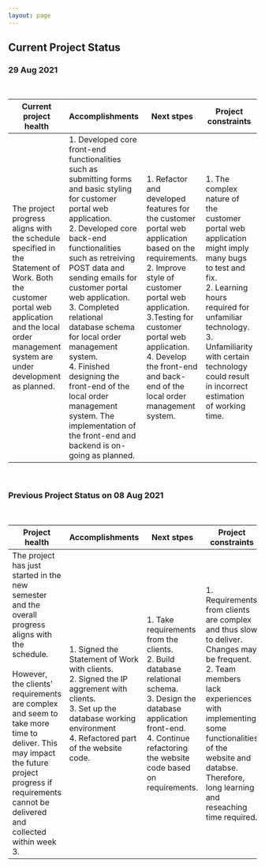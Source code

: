 ```yaml
---
layout: page
---
```

## Current Project Status

### 29 Aug 2021

<br>

| Current project health | Accomplishments | Next stpes | Project constraints  |
| ----------- | ----------- | ------------- | ----------|
| The project progress aligns with the schedule specified in the Statement of Work. Both the customer portal web application and the local order management system are under development as planned.    | 1. Developed core front-end functionalities such as submitting forms and basic styling for customer portal web application.  <br>2. Developed core back-end functionalities such as retreiving POST data and sending emails for customer portal web application. <br> 3. Completed relational database schema for local order management system. <br> 4. Finished designing the front-end of the local order management system. The implementation of the front-end and backend is on-going as planned.  | 1. Refactor and developed features for the customer portal web application based on the requirements. <br> 2. Improve style of customer portal web application. <br> 3.Testing for customer portal web application.  <br> 4. Develop the front-end and back-end of the local order management system.  | 1. The complex nature of the customer portal web application might imply many bugs to test and fix.<br> 2. Learning hours required for unfamiliar technology.  <br> 3. Unfamiliarity with certain technology could result in incorrect estimation of working time.         |

<br>

### Previous Project Status on 08 Aug 2021

<br>


| Project health | Accomplishments | Next stpes | Project constraints  |
| ----------- | ----------- | ------------- | ----------|
| The project has just started in the new semester and the overall progress aligns with the schedule. <br><br> However, the clients' requirements are complex and seem to take more time to deliver. This may impact the future project progress if requirements cannot be delivered and collected within week 3.     | 1. Signed the Statement of Work with clients.  <br>2. Signed the IP aggrement with clients.<br> 3. Set up the database working environment <br> 4. Refactored part of the website code.     | 1. Take requirements from the clients. <br> 2. Build database relational schema. <br> 3. Design the database application front-end. <br> 4. Continue refactoring the website code based on requirements.  | 1. Requirements from  clients are complex and thus slow to deliver. Changes may be frequent.<br> 2. Team members lack experiences with implementing some functionalities of the website and databse. Therefore, long learning and reseaching time required.          |
